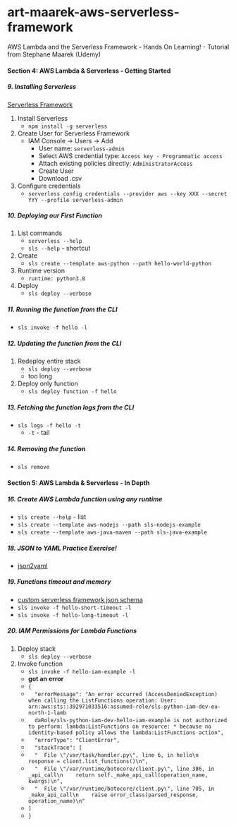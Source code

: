# art-maarek-aws-serverless-framework
AWS Lambda and the Serverless Framework - Hands On Learning!  - Tutorial from Stephane Maarek (Udemy)

####  Section 4: AWS Lambda & Serverless - Getting Started

#####  9. Installing Serverless

[Serverless Framework](https://www.serverless.com/)
1.  Install Serverless
    -  `npm install -g serverless`
2.  Create User for Serverless Framework
    -  IAM Console -> Users -> Add
        -  User name: `serverless-admin`
        -  Select AWS credential type: `Access key - Programmatic access`
        -  Attach existing policies directly: `AdministratorAccess`
        -  Create User
        -  Download .csv
3.  Configure credentials
    -  `serverless config credentials --provider aws --key XXX --secret YYY --profile serverless-admin`

#####  10. Deploying our First Function

1.  List commands
    -  `serverless --help`
    -  `sls --help` - shortcut
2.  Create 
    -  `sls create --template aws-python --path hello-world-python`
3.  Runtime version
    -  `runtime: python3.8`
4.  Deploy
    -  `sls deploy --verbose`

#####  11. Running the function from the CLI

-  `sls invoke -f hello -l`

#####  12. Updating the function from the CLI

1.  Redeploy entire stack
    -  `sls deploy --verbose`
    -  too long
2.  Deploy only function
    -  `sls deploy function -f hello`

#####  13. Fetching the function logs from the CLI

-  `sls logs -f hello -t`
    - `-t` - tail

#####  14. Removing the function

-  `sls remove`

####  Section 5: AWS Lambda & Serverless - In Depth

#####  16. Create AWS Lambda function using any runtime

-  `sls create --help` - list
-  `sls create --template aws-nodejs --path sls-nodejs-example`
-  `sls create --template aws-java-maven --path sls-java-example`

#####  18. JSON to YAML Practice Exercise!

- [json2yaml](https://www.json2yaml.com/)

#####  19. Functions timeout and memory

-  [custom serverless framework json schema](https://raw.githubusercontent.com/softprops/serverless-yml-schema/master/serverless-schema.json)
-  `sls invoke -f hello-short-timeout -l`
-  `sls invoke -f hello-long-timeout -l`

#####  20. IAM Permissions for Lambda Functions

1.  Deploy stack
    -  `sls deploy --verbose`
2.  Invoke function    
    -  `sls invoke -f hello-iam-example -l`
    -  **got an error**   
    -  `{`
    -  `  "errorMessage": "An error occurred (AccessDeniedException) when calling the ListFunctions operation: User: arn:aws:sts::392971033516:assumed-role/sls-python-iam-dev-eu-north-1-lamb`
    -  `  daRole/sls-python-iam-dev-hello-iam-example is not authorized to perform: lambda:ListFunctions on resource: * because no identity-based policy allows the lambda:ListFunctions action",`
    -  `  "errorType": "ClientError",`
    -  `  "stackTrace": [`
    -  `  "  File \"/var/task/handler.py\", line 6, in hello\n    response = client.list_functions()\n",`
    -  `  "  File \"/var/runtime/botocore/client.py\", line 386, in _api_call\n    return self._make_api_call(operation_name, kwargs)\n",`
    -  `  "  File \"/var/runtime/botocore/client.py\", line 705, in _make_api_call\n    raise error_class(parsed_response, operation_name)\n"`
    -  `]`
    -  `}`
